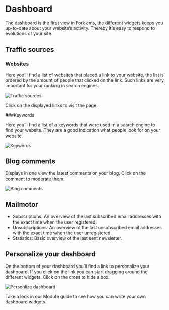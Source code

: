 # Dashboard

The dashboard is the first view in Fork cms, the different widgets keeps you up-to-date about your website’s activity. Thereby it’s easy to respond to evolutions of your site.


## Traffic sources

### Websites

Here you’ll find a list of websites that placed a link to your website, the list is ordered by the amount of people that clicked on the link. Such links are very important for your ranking in search engines.

![Traffic sources](https://github.com/forkcms/documentation/raw/master/03.%20user%20guide/assets/dashboard_referrers.png)

Click on the displayed links to visit the page.

###Keywords

Here you’ll find a list of a keywords that were used in a search engine to find your website. They are a good indication what people look for on your website.

![Keywords](https://github.com/forkcms/documentation/raw/master/03.%20user%20guide/assets/dashboard_keywords.png)


## Blog comments

Displays in one view the latest comments on your blog. Click on the comment to moderate them.

![Blog comments](https://github.com/forkcms/documentation/raw/master/03.%20user%20guide/assets/dashboard_comments.png)

## Mailmotor

* Subscriptions: An overview of the last subscribed email addresses with the exact time when the user registered.
* Unsubscriptions: An overview of the last unsubscribed email addresses with the exact time when the user unregistered.
* Statistics: Basic overview of the last sent newsletter.


## Personalize your dashboard

On the bottom of your dashboard you’ll find a link to personalize your dashboard. If you click on the link you can start dragging around the different widgets. Click on the cross to hide a box.

![Personlize dashboard](https://github.com/forkcms/documentation/raw/master/03.%20user%20guide/assets/dashboard_personalize.png)

Take a look in our Module guide to see how you can write your own dashboard widgets.
